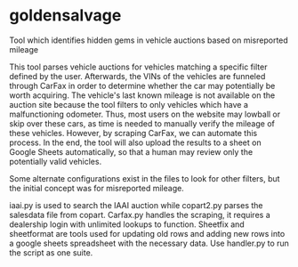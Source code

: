 # goldensalvage
Tool which identifies hidden gems in vehicle auctions based on misreported mileage

This tool parses vehicle auctions for vehicles matching a specific filter defined by the user. Afterwards, the VINs of the vehicles are funneled through CarFax in order to determine whether the car may potentially be worth acquiring. The vehicle's last known mileage is not available on the auction site because the tool filters to only vehicles which have a malfunctioning odometer. Thus, most users on the website may lowball or skip over these cars, as time is needed to manually verify the mileage of these vehicles. However, by scraping CarFax, we can automate this process. In the end, the tool will also upload the results to a sheet on Google Sheets automatically, so that a human may review only the potentially valid vehicles. 

Some alternate configurations exist in the files to look for other filters, but the initial concept was for misreported mileage. 

iaai.py is used to search the IAAI auction while copart2.py parses the salesdata file from copart. Carfax.py handles the scraping, it requires a dealership login with unlimited lookups to function. Sheetfix and sheetformat are tools used for updating old rows and adding new rows into a google sheets spreadsheet with the necessary data. Use handler.py to run the script as one suite.  
